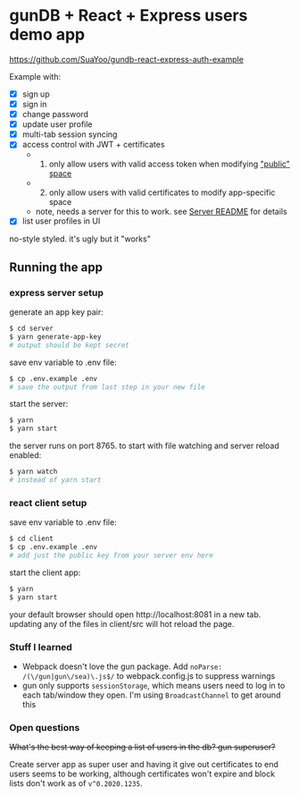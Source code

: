 # gunDB + React + Express users demo app

https://github.com/SuaYoo/gundb-react-express-auth-example

Example with:

- [x] sign up
- [x] sign in
- [x] change password
- [x] update user profile
- [x] multi-tab session syncing
- [x] access control with JWT + certificates
  - 1. only allow users with valid access token when modifying ["public" space](https://gun.eco/docs/#data)
  - 2. only allow users with valid certificates to modify app-specific space
  - note, needs a server for this to work. see [Server README](./server/README.md) for details
- [x] list user profiles in UI

no-style styled. it's ugly but it "works"

## Running the app

### express server setup

generate an app key pair:

```bash
$ cd server
$ yarn generate-app-key
# output should be kept secret
```

save env variable to .env file:

```bash
$ cp .env.example .env
# save the output from last step in your new file
```

start the server:

```bash
$ yarn
$ yarn start
```

the server runs on port 8765. to start with file watching and server reload enabled:

```bash
$ yarn watch
# instead of yarn start
```

### react client setup

save env variable to .env file:

```bash
$ cd client
$ cp .env.example .env
# add just the public key from your server env here
```

start the client app:

```bash
$ yarn
$ yarn start
```

your default browser should open http://localhost:8081 in a new tab. updating any of the files in client/src will hot reload the page.

### Stuff I learned

- Webpack doesn't love the gun package. Add `noParse: /(\/gun|gun\/sea)\.js$/` to webpack.config.js to suppress warnings
- gun only supports `sessionStorage`, which means users need to log in to each tab/window they open. I'm using `BroadcastChannel` to get around this

### Open questions

~~What's the best way of keeping a list of users in the db? gun superuser?~~

Create server app as super user and having it give out certificates to end users seems to be working, although certificates won't expire and block lists don't work as of `v^0.2020.1235`.
